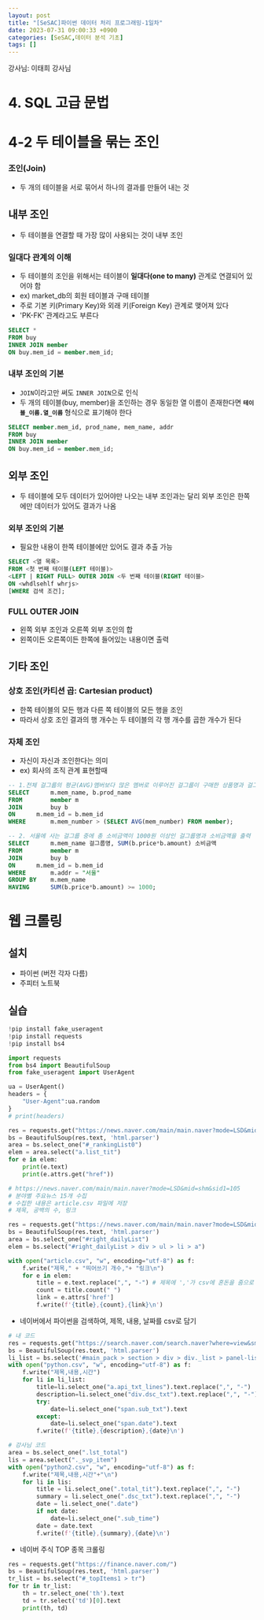 ```yaml
---
layout: post
title: "[SeSAC]파이썬 데이터 처리 프로그래밍-1일차"
date: 2023-07-31 09:00:33 +0900
categories: [SeSAC,데이터 분석 기초]
tags: []
---
```



강사님: 이태희 강사님

# 4. SQL 고급 문법
# 4-2 두 테이블을 묶는 조인

### 조인(Join)
- 두 개의 테이블을 서로 묶어서 하나의 결과를 만들어 내는 것

## 내부 조인
- 두 테이블을 연결할 때 가장 많이 사용되는 것이 내부 조인

### 일대다 관계의 이해
- 두 테이블의 조인을 위해서는 테이블이 **일대다(one to many)** 관계로 연결되어 있어야 함
- ex) market_db의 회원 테이블과 구매 테이블
- 주로 기본 키(Primary Key)와 외래 키(Foreign Key) 관계로 맺어져 있다
- 'PK-FK' 관계라고도 부른다

```sql
SELECT *
FROM buy
INNER JOIN member
ON buy.mem_id = member.mem_id;
```

### 내부 조인의 기본
- `JOIN`이라고만 써도 `INNER JOIN`으로 인식
- 두 개의 테이블(buy, member)을 조인하는 경우 동일한 열 이름이 존재한다면 **`테이블_이름.열_이름`** 형식으로 표기해야 한다

```sql
SELECT member.mem_id, prod_name, mem_name, addr
FROM buy
INNER JOIN member
ON buy.mem_id = member.mem_id;
```

## 외부 조인
- 두 테이블에 모두 데이터가 있어야만 나오는 내부 조인과는 달리 외부 조인은 한쪽에만 데이터가 있어도 결과가 나옴

### 외부 조인의 기본
- 필요한 내용이 한쪽 테이블에만 있어도 결과 추출 가능

```SQL
SELECT <열 목록>
FROM <첫 번째 테이블(LEFT 테이블)>
<LEFT | RIGHT FULL> OUTER JOIN <두 번째 테이블(RIGHT 테이블>
ON <whdlsehlf whrjs>
[WHERE 검색 조건];
```


### FULL OUTER JOIN
- 왼쪽 외부 조인과 오른쪽 외부 조인의 합
- 왼쪽이든 오른쪽이든 한쪽에 들어있는 내용이면 출력


## 기타 조인

### 상호 조인(카티션 곱: Cartesian product)
- 한쪽 테이블의 모든 행과 다른 쪽 테이블의 모든 행을 조인
- 따라서 상호 조인 결과의 행 개수는 두 테이블의 각 행 개수를 곱한 개수가 된다

### 자체 조인
- 자신이 자신과 조인한다는 의미
- ex) 회사의 조직 관계 표현할때


```sql
-- 1.전체 걸그룹의 평균(AVG)멤버보다 많은 멤버로 이루어진 걸그룹이 구매한 상품명과 걸그룹명을 출력
SELECT 		m.mem_name, b.prod_name
FROM 		member m
JOIN 		buy b
ON 		m.mem_id = b.mem_id
WHERE 		m.mem_number > (SELECT AVG(mem_number) FROM member);
```

```sql
-- 2. 서울에 사는 걸그룹 중에 총 소비금액이 1000원 이상인 걸그룹명과 소비금액을 출력
SELECT 		m.mem_name 걸그룹명, SUM(b.price*b.amount) 소비금액
FROM 		member m
JOIN 		buy b
ON 		m.mem_id = b.mem_id
WHERE 		m.addr = "서울"
GROUP BY 	m.mem_name
HAVING 		SUM(b.price*b.amount) >= 1000;
```

# 웹 크롤링

## 설치
- 파이썬 (버전 각자 다름)
- 주피터 노트북

## 실습
```python
!pip install fake_useragent
!pip install requests
!pip install bs4
```

```python
import requests
from bs4 import BeautifulSoup
from fake_useragent import UserAgent

ua = UserAgent()
headers = {
    "User-Agent":ua.random
}
# print(headers)

res = requests.get("https://news.naver.com/main/main.naver?mode=LSD&mid=shm&sid1=105", headers=headers)
bs = BeautifulSoup(res.text, 'html.parser')
area = bs.select_one("#_rankingList0")
elem = area.select("a.list_tit")
for e in elem:
    print(e.text)
    print(e.attrs.get("href"))

```


```python
# https://news.naver.com/main/main.naver?mode=LSD&mid=shm&sid1=105
# 분야별 주요뉴스 15개 수집
# 수집한 내용은 article.csv 파일에 저장
# 제목, 공백의 수, 링크

res = requests.get("https://news.naver.com/main/main.naver?mode=LSD&mid=shm&sid1=105", headers=headers)
bs = BeautifulSoup(res.text, 'html.parser')
area = bs.select_one("#right_dailyList")
elem = bs.select("#right_dailyList > div > ul > li > a")

with open("article.csv", "w", encoding="utf-8") as f:
    f.write("제목," + "띄어쓰기 개수,"+ "링크\n")
    for e in elem:
        title = e.text.replace(",", "-") # 제목에 ','가 csv에 혼돈을 줌으로 변환
        count = title.count(" ")
        link = e.attrs['href']
        f.write(f'{title},{count},{link}\n')
```


- 네이버에서 파이썬을 검색하여, 제목, 내용, 날짜를 csv로 담기

```python
# 내 코드
res = requests.get("https://search.naver.com/search.naver?where=view&sm=tab_jum&query=%ED%8C%8C%EC%9D%B4%EC%8D%AC")
bs = BeautifulSoup(res.text, 'html.parser')
li_list = bs.select('#main_pack > section > div > div._list > panel-list > div > more-contents > div > ul > li')
with open("python.csv", "w", encoding="utf-8") as f:
    f.write("제목,내용,시간")
    for li in li_list:
        title=li.select_one("a.api_txt_lines").text.replace(",", "-")
        description=li.select_one("div.dsc_txt").text.replace(",", "-")
        try:
            date=li.select_one("span.sub_txt").text
        except:
            date=li.select_one("span.date").text
        f.write(f'{title},{description},{date}\n')
```

```python
# 강사님 코드
area = bs.select_one(".lst_total")
lis = area.select("._svp_item")
with open("python2.csv", "w", encoding="utf-8") as f:
    f.write("제목,내용,시간"+"\n")
    for li in lis:
        title = li.select_one(".total_tit").text.replace(",", "-")
        summary = li.select_one(".dsc_txt").text.replace(",", "-")
        date = li.select_one(".date")
        if not date:
            date=li.select_one(".sub_time")
        date = date.text
        f.write(f'{title},{summary},{date}\n')


```

- 네이버 주식 TOP 종목 크롤링

```python
res = requests.get("https://finance.naver.com/")
bs = BeautifulSoup(res.text, 'html.parser')
tr_list = bs.select("#_topItems1 > tr")
for tr in tr_list:
    th = tr.select_one('th').text
    td = tr.select('td')[0].text
    print(th, td)
```


